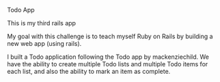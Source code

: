 Todo App

This is my third rails app

My goal with this challenge is to teach myself Ruby on Rails by building a new web app (using rails).

I built a Todo application following the Todo app by mackenziechild. We have the ability to create multiple Todo lists and multiple Todo items for each list, and also the ability to mark an item as complete.
